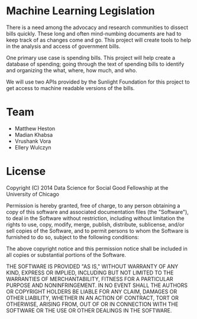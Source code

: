 Machine Learning Legislation
============================
There is a need among the advocacy and research communities to dissect bills quickly. These long and often mind-numbing documents are had to keep track of as changes come and go. This project will create tools to help in the analysis and access of government bills.

One primary use case is spending bills. This project will help create a database of spending; going through the text of spending bills to identify and organizing the what, where, how much, and who.

We will use two APIs provided by the Sunlight Foundation for this project to get access to machine readable versions of the bills.

# Team
- Matthew Heston
- Madian Khabsa
- Vrushank Vora
- Ellery Wulczyn

# License

Copyright (C) 2014 Data Science for Social Good Fellowship at the University of Chicago

Permission is hereby granted, free of charge, to any person obtaining a copy of this software and associated documentation files (the "Software"), to deal in the Software without restriction, including without limitation the rights to use, copy, modify, merge, publish, distribute, sublicense, and/or sell copies of the Software, and to permit persons to whom the Software is furnished to do so, subject to the following conditions:

The above copyright notice and this permission notice shall be included in all copies or substantial portions of the Software.

THE SOFTWARE IS PROVIDED "AS IS," WITHOUT WARRANTY OF ANY KIND, EXPRESS OR IMPLIED, INCLUDING BUT NOT LIMITED TO THE WARRANTIES OF MERCHANTABILITY, FITNESS FOR A PARTICULAR PURPOSE AND NONINFRINGEMENT. IN NO EVENT SHALL THE AUTHORS OR COPYRIGHT HOLDERS BE LIABLE FOR ANY CLAIM, DAMAGES OR OTHER LIABILITY, WHETHER IN AN ACTION OF CONTRACT, TORT OR OTHERWISE, ARISING FROM, OUT OF OR IN CONNECTION WITH THE SOFTWARE OR THE USE OR OTHER DEALINGS IN THE SOFTWARE.
